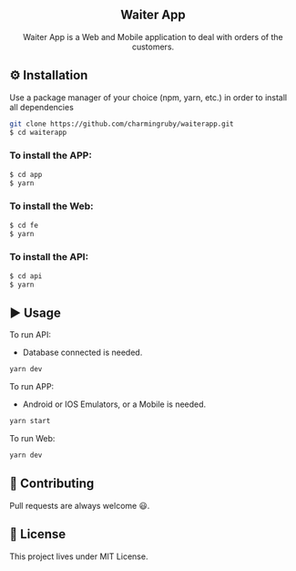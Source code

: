 <h2 align="center">
  Waiter App
</h2>

<p align="center">Waiter App is a Web and Mobile application to deal with orders of the customers.</p>

## :gear: Installation

Use a package manager of your choice (npm, yarn, etc.) in order to install all dependencies

```bash
git clone https://github.com/charmingruby/waiterapp.git
$ cd waiterapp
```

### To install the APP:
```bash
$ cd app
$ yarn
```

### To install the Web:
```bash
$ cd fe
$ yarn
```

### To install the API:
```bash
$ cd api
$ yarn
```

## :arrow_forward: Usage

To run API:

- Database connected is needed.

```bash
yarn dev
```

To run APP:

- Android or IOS Emulators, or a Mobile is needed.

```bash
yarn start
```

To run Web:

```bash
yarn dev
```

## :call_me_hand: Contributing

Pull requests are always welcome 😃.

## 📝 License
This project lives under MIT License.
